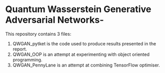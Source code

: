 # Quantum Wasserstein Generative Adversarial Networks-

This repository contains 3 files: 
1) QWGAN_pytket is the code used to produce results presented in the report. 
2) QWGAN_OOP is an attempt at experimenting with object oriented programming. 
3) QWGAN_PennyLane is an attempt at combining TensorFlow optimiser.

